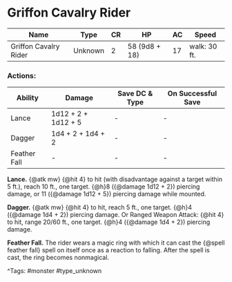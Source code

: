 # Griffon Cavalry Rider

| Name | Type | CR | HP | AC | Speed |
|------|------|----|----|----|-------|
| Griffon Cavalry Rider | Unknown | 2 | 58 (9d8 + 18) | 17 | walk: 30 ft. |

### Actions:

| Ability | Damage | Save DC & Type | On Successful Save |
|---------|--------|----------------|--------------------|
| Lance | 1d12 + 2 + 1d12 + 5 | - | - |
| Dagger | 1d4 + 2 + 1d4 + 2 | - | - |
| Feather Fall | - | - | - |


**Lance.** {@atk mw} {@hit 4} to hit (with disadvantage against a target within 5 ft.), reach 10 ft., one target. {@h}8 ({@damage 1d12 + 2}) piercing damage, or 11 ({@damage 1d12 + 5}) piercing damage while mounted.

**Dagger.** {@atk mw} {@hit 4} to hit, reach 5 ft., one target. {@h}4 ({@damage 1d4 + 2}) piercing damage. Or Ranged Weapon Attack: {@hit 4} to hit, range 20/60 ft., one target. {@h}4 ({@damage 1d4 + 2}) piercing damage.

**Feather Fall.** The rider wears a magic ring with which it can cast the {@spell feather fall} spell on itself once as a reaction to falling. After the spell is cast, the ring becomes nonmagical.

^Tags: #monster #type_unknown
